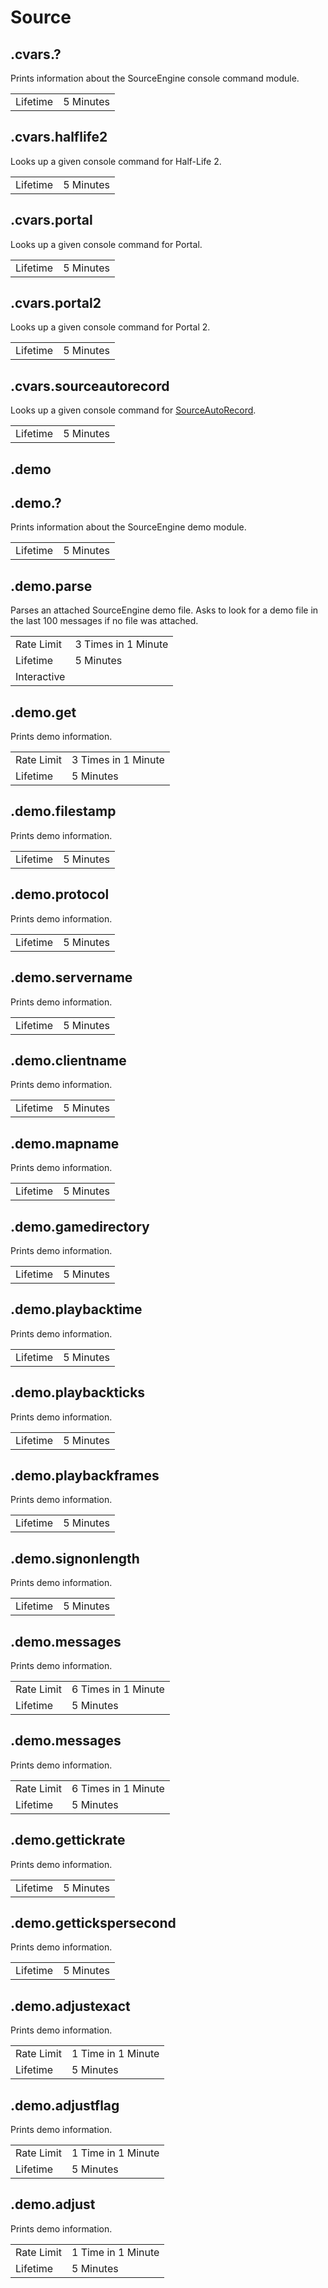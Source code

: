 # Source

## .cvars.?

Prints information about the SourceEngine console command module.

|||
|---|---|
|Lifetime|5 Minutes|

## .cvars.halflife2 <cvar>

Looks up a given console command for Half-Life 2.

|||
|---|---|
|Lifetime|5 Minutes|

## .cvars.portal <cvar>

Looks up a given console command for Portal.

|||
|---|---|
|Lifetime|5 Minutes|

## .cvars.portal2 <cvar>

Looks up a given console command for Portal 2.

|||
|---|---|
|Lifetime|5 Minutes|

## .cvars.sourceautorecord <cvar>

Looks up a given console command for [SourceAutoRecord](https://github.com/NeKzor/SourceAutoRecord).

|||
|---|---|
|Lifetime|5 Minutes|

## .demo

## .demo.?

Prints information about the SourceEngine demo module.

|||
|---|---|
|Lifetime|5 Minutes|

## .demo.parse

Parses an attached SourceEngine demo file. Asks to look for a demo file in the last 100 messages if no file was attached.

|||
|---|---|
|Rate Limit|3 Times in 1 Minute|
|Lifetime|5 Minutes|
|Interactive|

## .demo.get

Prints demo information.

|||
|---|---|
|Rate Limit|3 Times in 1 Minute|
|Lifetime|5 Minutes|

## .demo.filestamp

Prints demo information.

|||
|---|---|
|Lifetime|5 Minutes|

## .demo.protocol

Prints demo information.

|||
|---|---|
|Lifetime|5 Minutes|

## .demo.servername

Prints demo information.

|||
|---|---|
|Lifetime|5 Minutes|

## .demo.clientname

Prints demo information.

|||
|---|---|
|Lifetime|5 Minutes|

## .demo.mapname

Prints demo information.

|||
|---|---|
|Lifetime|5 Minutes|

## .demo.gamedirectory

Prints demo information.

|||
|---|---|
|Lifetime|5 Minutes|

## .demo.playbacktime

Prints demo information.

|||
|---|---|
|Lifetime|5 Minutes|

## .demo.playbackticks

Prints demo information.

|||
|---|---|
|Lifetime|5 Minutes|

## .demo.playbackframes

Prints demo information.

|||
|---|---|
|Lifetime|5 Minutes|

## .demo.signonlength

Prints demo information.

|||
|---|---|
|Lifetime|5 Minutes|

## .demo.messages

Prints demo information.

|||
|---|---|
|Rate Limit|6 Times in 1 Minute|
|Lifetime|5 Minutes|

## .demo.messages <index>

Prints demo information.

|||
|---|---|
|Rate Limit|6 Times in 1 Minute|
|Lifetime|5 Minutes|

## .demo.gettickrate

Prints demo information.

|||
|---|---|
|Lifetime|5 Minutes|

## .demo.gettickspersecond

Prints demo information.

|||
|---|---|
|Lifetime|5 Minutes|

## .demo.adjustexact

Prints demo information.

|||
|---|---|
|Rate Limit|1 Time in 1 Minute|
|Lifetime|5 Minutes|

## .demo.adjustflag

Prints demo information.

|||
|---|---|
|Rate Limit|1 Time in 1 Minute|
|Lifetime|5 Minutes|

## .demo.adjust

Prints demo information.

|||
|---|---|
|Rate Limit|1 Time in 1 Minute|
|Lifetime|5 Minutes|
